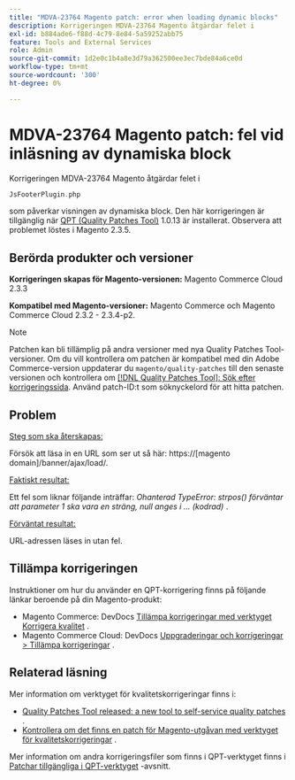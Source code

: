 ```yaml
---
title: "MDVA-23764 Magento patch: error when loading dynamic blocks"
description: Korrigeringen MDVA-23764 Magento åtgärdar felet i
exl-id: b884ade6-f88d-4c79-8e84-5a59252abb75
feature: Tools and External Services
role: Admin
source-git-commit: 1d2e0c1b4a8e3d79a362500ee3ec7bde84a6ce0d
workflow-type: tm+mt
source-wordcount: '300'
ht-degree: 0%

---
```


# MDVA-23764 Magento patch: fel vid inläsning av dynamiska block

Korrigeringen MDVA-23764 Magento åtgärdar felet i

```php
JsFooterPlugin.php
```

som påverkar visningen av dynamiska block. Den här korrigeringen är tillgänglig när [QPT (Quality Patches Tool)](https://devdocs.magento.com/guides/v2.4/comp-mgr/patching.html#mqp) 1.0.13 är installerat. Observera att problemet löstes i Magento 2.3.5.

## Berörda produkter och versioner

**Korrigeringen skapas för Magento-versionen:** Magento Commerce Cloud 2.3.3

**Kompatibel med Magento-versioner:** Magento Commerce och Magento Commerce Cloud 2.3.2 - 2.3.4-p2.

>[!NOTE]
>
>Patchen kan bli tillämplig på andra versioner med nya Quality Patches Tool-versioner. Om du vill kontrollera om patchen är kompatibel med din Adobe Commerce-version uppdaterar du `magento/quality-patches` till den senaste versionen och kontrollera om [[!DNL Quality Patches Tool]: Sök efter korrigeringssida](https://devdocs.magento.com/quality-patches/tool.html#patch-grid). Använd patch-ID:t som söknyckelord för att hitta patchen.

## Problem

<u>Steg som ska återskapas:</u>

Försök att läsa in en URL som ser ut så här: https://\[magento domain\]/banner/ajax/load/.

<u>Faktiskt resultat:</u>

Ett fel som liknar följande inträffar: *Ohanterad TypeError: strpos() förväntar att parameter 1 ska vara en sträng, null anges i ... (kodrad)* .

<u>Förväntat resultat:</u>

URL-adressen läses in utan fel.

## Tillämpa korrigeringen

Instruktioner om hur du använder en QPT-korrigering finns på följande länkar beroende på din Magento-produkt:

* Magento Commerce: DevDocs [Tillämpa korrigeringar med verktyget Korrigera kvalitet](https://devdocs.magento.com/guides/v2.4/comp-mgr/patching/mqp.html) .
* Magento Commerce Cloud: DevDocs [Uppgraderingar och korrigeringar > Tillämpa korrigeringar](https://devdocs.magento.com/cloud/project/project-patch.html) .

## Relaterad läsning

Mer information om verktyget för kvalitetskorrigeringar finns i:

* [Quality Patches Tool released: a new tool to self-service quality patches](/help/announcements/adobe-commerce-announcements/magento-quality-patches-released-new-tool-to-self-serve-quality-patches.md) .
* [Kontrollera om det finns en patch för Magento-utgåvan med verktyget för kvalitetskorrigeringar](/help/support-tools/patches-available-in-qpt-tool/check-patch-for-magento-issue-with-magento-quality-patches.md) .

Mer information om andra korrigeringsfiler som finns i QPT-verktyget finns i [Patchar tillgängliga i QPT-verktyget](https://support.magento.com/hc/en-us/sections/360010506631-Patches-available-in-QPT-tool-) -avsnitt.
